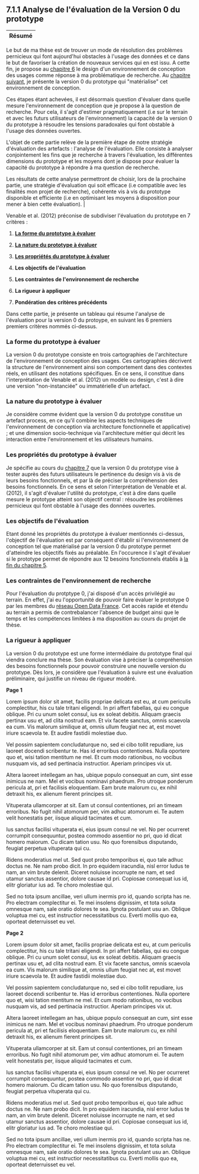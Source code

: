 ## 7.1.1 Analyse de l'évaluation de la Version 0 du prototype

 Résumé | 
------------ | 
Le but de ma thèse est de trouver un mode de résolution des problèmes pernicieux qui font aujourd'hui obstacles à l'usage des données et ce dans le but de favoriser la création de nouveaux services qui en est issu. A cette fin, je propose au [chapitre 6](5.1.3_design_connaissance_design.md) le design d'un environnement de conception des usages comme réponse à ma problématique de recherche. Au [chapitre suivant](6.1.3_prototypage_connaissance_construction.md), je présente la version 0 du prototype qui "matérialise" cet environnement de conception. 

Ces étapes étant achevées, il est désormais question d'évaluer dans quelle mesure l'environnement de conception que je propose à la question de recherche. Pour cela, il s'agit d'estimer pragmatiquement (i.e sur le terrain et avec les futurs utilisateurs de l'environnement) la capacité de la version 0 du prototype à résoudre les tensions paradoxales qui font obstable à l'usage des données ouvertes.

L'objet de cette partie relève de la première étape de notre stratégie d'évaluation des artefacts : l'analyse de l'évaluation. Elle consiste à analyser conjointement les fins que je recherche à travers l'évaluation, les différentes dimensions du prototype et les moyens dont je dispose pour évaluer la capacité du prototype à répondre à ma question de recherche. 

Les résultats de cette analyse permettront de choisir, lors de la prochaine partie, une stratégie d'évaluation qui soit efficace (i.e compatible avec les finalités mon projet de recherche), cohérente vis à vis du prototype disponible et efficiente (i.e en optimisant les moyens à disposition pour mener à bien cette évaluation). |

Venable et al. (2012) préconise de subdiviser l'évaluation du prototype en 7 critères :

1. [**La forme du prototype à évaluer**](README.md)

2.  [**La nature du prototype à évaluer**](README.md)

3. [**Les propriétés du prototype à évaluer**](README.md)

4. **Les objectifs de l'évaluation** 

5. **Les contraintes de l'environnement de recherche** 

6. **La rigueur à appliquer** 

7. **Pondération des critères précédents** 


Dans cette partie, je présente un tableau qui résume l'analyse de l'évaluation pour la version 0 du protoype, en suivant les 6 premiers premiers critères nommés ci-dessus.   

### La forme du prototype à évaluer

La version 0 du prototype consiste en trois cartographies de l'architecture de l'environnement de conception des usages. Ces cartographies décrivent la structure de l'environnement ainsi son comportement dans des contextes réels, en utilisant des notations spécifiques. En ce sens, il constitue dans l'interprétation de Venable et al. (2012) un modèle ou design, c'est à dire une version "non-instanciée" ou immatérielle d'un artefact. 

### La nature du prototype à évaluer

Je considère comme évident que la version 0 du prototype constitue un artefact process, en ce qu'il combine les aspects techniques de l'environnement de conception via architecture fonctionnelle et applicative) ; et une dimension socio-technique via l'architecture métier qui décrit les interaction entre l'environnement et les utilisateurs humains.

### Les propriétés du prototype à évaluer

Je spécifie au cours du [chapitre 7](6.1.1_prototypage_connaissance_objectifs.md) que la version 0 du prototype vise à tester auprès des futurs utilisateurs le pertinence du design vis à vis de leurs besoins fonctionnels, et par là de préciser la compréhension des besoins fonctionnels. En ce sens et selon l'interprétation de Venable et al. (2012), il s'agit d'évaluer l'utilité du prototype, c'est à dire dans quelle mesure le prototype atteint son objectif central : résoudre les problèmes pernicieux qui font obstable à l'usage des données ouvertes. 

### Les objectifs de l'évaluation

Etant donné les propriétés du prototype à évaluer mentionnés ci-dessus, l'objectif de l'évaluation est par conséquent d'établir si l'environnement de conception tel que matérialisé par la version 0 du prototype permet d'atteindre les objectifs fixés au préalable. En l'occurence il s'agit d'évaluer si le prototype permet de répondre aux 12 besoins fonctionnels établis à [la fin du chapitre 5](4.1.4_connaissance_resultats_discussion.md). 

### Les contraintes de l'environnement de recherche

Pour l'évaluation du protptype 0, j'ai disposé d'un accès privilégié au terrain. En effet, j'ai eu l'opportunité de pouvoir faire évaluer le prototype 0 par les membres du [réseau Open Data France](http://www.opendatafrance.net/). Cet accès rapide et étendu au terrain a permis de contrebalancer l'absence de budget ainsi que le temps et les compétences limitées à ma disposition au cours du projet de thèse. 


### La rigueur à appliquer

La version 0 du prototype est une forme intermédiaire du prototype final qui viendra conclure ma thèse. Son évaluation vise à préciser la compréhension des besoins fonctionnels pour pouvoir construire une nouvelle version du prototype. Dès lors, je considère que l'évaluation à suivre est une évaluation préliminaire, qui justifie un niveau de rigueur modéré.













**Page 1**

Lorem ipsum dolor sit amet, facilis propriae delicata est eu, at cum periculis complectitur, his cu tale tritani eligendi. In pri affert fabellas, qui eu congue oblique. Pri cu unum solet consul, ius ex soleat debitis. Aliquam graecis pertinax usu et, ad clita nostrud eam. Et vix facete sanctus, omnis scaevola ea cum. Vis malorum similique at, omnis ullum feugiat nec at, est movet iriure scaevola te. Et audire fastidii molestiae duo.

Vel possim sapientem concludaturque no, sed ei cibo tollit repudiare, ius laoreet docendi scribentur te. Has id erroribus contentiones. Nulla oportere quo et, wisi tation mentitum ne mel. Et cum modo rationibus, no vocibus nusquam vis, ad sed pertinacia instructior. Aperiam principes vix ut.

Altera laoreet intellegam an has, ubique populo consequat an cum, sint esse inimicus ne nam. Mel et vocibus nominavi phaedrum. Pro utroque ponderum pericula at, pri et facilisis eloquentiam. Eam brute malorum cu, ex nihil detraxit his, ex alienum fierent principes sit.

Vituperata ullamcorper at sit. Eam ut consul contentiones, pri an timeam erroribus. No fugit nihil atomorum per, vim adhuc atomorum ei. Te autem velit honestatis per, iisque aliquid tacimates et cum.

Ius sanctus facilisi vituperata ei, eius ipsum consul ne vel. No per ocurreret corrumpit consequuntur, postea commodo assentior no pri, quo id dicat homero maiorum. Cu dicam tation usu. No quo forensibus disputando, feugiat perpetua vituperata qui cu.

Ridens moderatius mel ut. Sed quot probo temporibus ei, quo tale adhuc doctus ne. Ne nam probo dicit. In pro equidem iracundia, nisl error ludus te nam, an vim brute delenit. Diceret noluisse incorrupte ne nam, et sed utamur sanctus assentior, dolore causae id pri. Copiosae consequat ius id, elitr gloriatur ius ad. Te choro molestiae qui.

Sed no tota ipsum ancillae, veri ullum inermis pro id, quando scripta has ne. Pro electram complectitur ei. Te mei insolens dignissim, et tota soluta omnesque nam, sale oratio dolores te sea. Ignota postulant usu an. Oblique voluptua mei cu, est instructior necessitatibus cu. Everti mollis quo ea, oporteat deterruisset eu vel.

**Page 2**

Lorem ipsum dolor sit amet, facilis propriae delicata est eu, at cum periculis complectitur, his cu tale tritani eligendi. In pri affert fabellas, qui eu congue oblique. Pri cu unum solet consul, ius ex soleat debitis. Aliquam graecis pertinax usu et, ad clita nostrud eam. Et vix facete sanctus, omnis scaevola ea cum. Vis malorum similique at, omnis ullum feugiat nec at, est movet iriure scaevola te. Et audire fastidii molestiae duo.

Vel possim sapientem concludaturque no, sed ei cibo tollit repudiare, ius laoreet docendi scribentur te. Has id erroribus contentiones. Nulla oportere quo et, wisi tation mentitum ne mel. Et cum modo rationibus, no vocibus nusquam vis, ad sed pertinacia instructior. Aperiam principes vix ut.

Altera laoreet intellegam an has, ubique populo consequat an cum, sint esse inimicus ne nam. Mel et vocibus nominavi phaedrum. Pro utroque ponderum pericula at, pri et facilisis eloquentiam. Eam brute malorum cu, ex nihil detraxit his, ex alienum fierent principes sit.

Vituperata ullamcorper at sit. Eam ut consul contentiones, pri an timeam erroribus. No fugit nihil atomorum per, vim adhuc atomorum ei. Te autem velit honestatis per, iisque aliquid tacimates et cum.

Ius sanctus facilisi vituperata ei, eius ipsum consul ne vel. No per ocurreret corrumpit consequuntur, postea commodo assentior no pri, quo id dicat homero maiorum. Cu dicam tation usu. No quo forensibus disputando, feugiat perpetua vituperata qui cu.

Ridens moderatius mel ut. Sed quot probo temporibus ei, quo tale adhuc doctus ne. Ne nam probo dicit. In pro equidem iracundia, nisl error ludus te nam, an vim brute delenit. Diceret noluisse incorrupte ne nam, et sed utamur sanctus assentior, dolore causae id pri. Copiosae consequat ius id, elitr gloriatur ius ad. Te choro molestiae qui.

Sed no tota ipsum ancillae, veri ullum inermis pro id, quando scripta has ne. Pro electram complectitur ei. Te mei insolens dignissim, et tota soluta omnesque nam, sale oratio dolores te sea. Ignota postulant usu an. Oblique voluptua mei cu, est instructior necessitatibus cu. Everti mollis quo ea, oporteat deterruisset eu vel.
